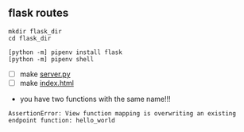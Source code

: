 ## flask routes

```
mkdir flask_dir
cd flask_dir
```

```
[python -m] pipenv install flask
[python -m] pipenv shell

```

- [ ] make [server.py](server.py)
- [ ] make [index.html](templates/index.html)

- you have two functions with the same name!!!
```
AssertionError: View function mapping is overwriting an existing endpoint function: hello_world
```